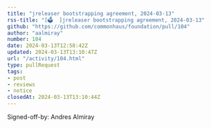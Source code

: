 ```yaml
---
title: "jreleaser bootstrapping agreement, 2024-03-13"
rss-title: "[🗳️  ]jreleaser bootstrapping agreement, 2024-03-13"
github: "https://github.com/commonhaus/foundation/pull/104"
author: "aalmiray"
number: 104
date: 2024-03-13T12:58:42Z
updated: 2024-03-13T13:10:47Z
url: "/activity/104.html"
type: pullRequest
tags:
- post
- reviews
- notice
closedAt: 2024-03-13T13:10:44Z
---
```

Signed-off-by: Andres Almiray
